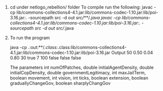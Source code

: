 

1. 	cd under netlogo_rebellion/ folder
	To compile run the following: 
	javac -cp lib/commons-collections4-4.1.jar:lib/commons-codec-1.10.jar:lib/poi-3.16.jar:. -sourcepath src -d out src/**/*.java
	javac -cp lib/commons-collections4-4.1.jar:lib/commons-codec-1.10.jar:lib/poi-3.16.jar:. -sourcepath src -d out src/*.java
	
2.	To run the program
	
 	java -cp .:out:**/*.class:*.class:lib/commons-collections4-4.1.jar:lib/commons-codec-1.10.jar:lib/poi-3.16.jar Output 50 0.50 0.04 0.80 30 true 7  100 false false false

	The parameters 
		int numOfPatches, 
		double initialAgentDensity, 
		double initialCopDensity,
    	double governmentLegitimacy,
        int maxJailTerm,
        boolean movement,
        int vision, 
        int ticks,
        boolean extension,
        boolean graduallyChangeGov, 
        boolean sharplyChangGov 



